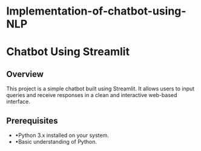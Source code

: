 # Implementation-of-chatbot-using-NLP
# Chatbot Using Streamlit
## Overview
This project is a simple chatbot built using Streamlit. It allows users to input queries and receive responses in a clean and interactive web-based interface.

## Prerequisites
- •Python 3.x installed on your system.
-  •Basic understanding of Python.
